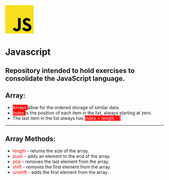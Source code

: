 <div>
    <img src="jsimg.jpg" alt="Outra imagem" height="90" width="90">
</div>

# Javascript

## Repository intended to hold exercises to consolidate the JavaScript language.

## Array:

- <span style="color: white; font-size: 22; background-color: red"> Arrays </span> allow for the ordered storage of similar data.
- <span style="color: white; font-size: 22; background-color: red;"> Index </span> is the position of each item in the list, always starting at zero.
- The last item in the list always has <span style="color: white; font-size: 22; background-color: red; ">index = length - 1</span>

<hr>

## Array Methods:

- <span style="color: red; font-size: 22"> length </span> - returns the size of the array.
- <span style="color: red; font-size: 22"> push </span> - adds an element to the end of the array.
- <span style="color: red; font-size: 22"> pop </span> - removes the last element from the array.
- <span style="color: red; font-size: 22"> shift </span> - removes the first element from the array.
- <span style="color: red; font-size: 22"> unshift </span> - adds the first element from the array.
